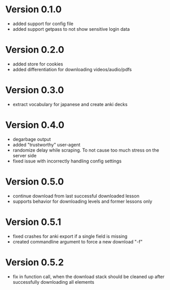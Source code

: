 Version 0.1.0
===========
- added support for config file
- added support getpass to not show sensitive login data

Version 0.2.0
===========
- added store for cookies
- added differentiation for downloading videos/audio/pdfs

Version 0.3.0
===========
- extract vocabulary for japanese and create anki decks

Version 0.4.0
===========
- degarbage output
- added "trustworthy" user-agent
- randomize delay while scraping. To not cause too much stress on the server side
- fixed issue with incorrectly handling config settings

Version 0.5.0
===========
- continue download from last successful downloaded lesson
- supports behavior for downloading levels and former lessons only

Version 0.5.1
===========
- fixed crashes for anki export if a single field is missing
- created commandline argument to force a new download "-f"

Version 0.5.2
===========
- fix in function call, when the download stack should be cleaned up after successfully downloading all elements
